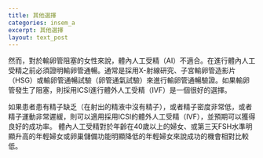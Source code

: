 ```yaml
---
title: 其他選擇
categories: insem_a
excerpt: 其他選擇
layout: text_post
---
```


然而，對於輸卵管阻塞的女性來說，體內人工受精（AI）不適合。在進行體內人工受精之前必須證明輸卵管通暢。通常是採用X-射線研究、子宮輸卵管造影片（HSG）或輸卵管通暢試驗（卵管通氣試驗）來進行輸卵管通暢驗證。如果輸卵管發生了阻塞，則採用ICSI進行體外人工受精（IVF）是一個很好的選擇。


如果患者患有精子缺乏（在射出的精液中沒有精子），或者精子密度非常低，或者精子運動非常遲緩，則可以適用採用ICSI的體外人工受精（IVF），並預期可以獲得良好的成功率。
體內人工受精對於年齡在40歲以上的婦女、或第三天FSH水準明顯升高的年輕婦女或卵巢儲備功能明顯降低的年輕婦女來說成功的機會相對比較低。
